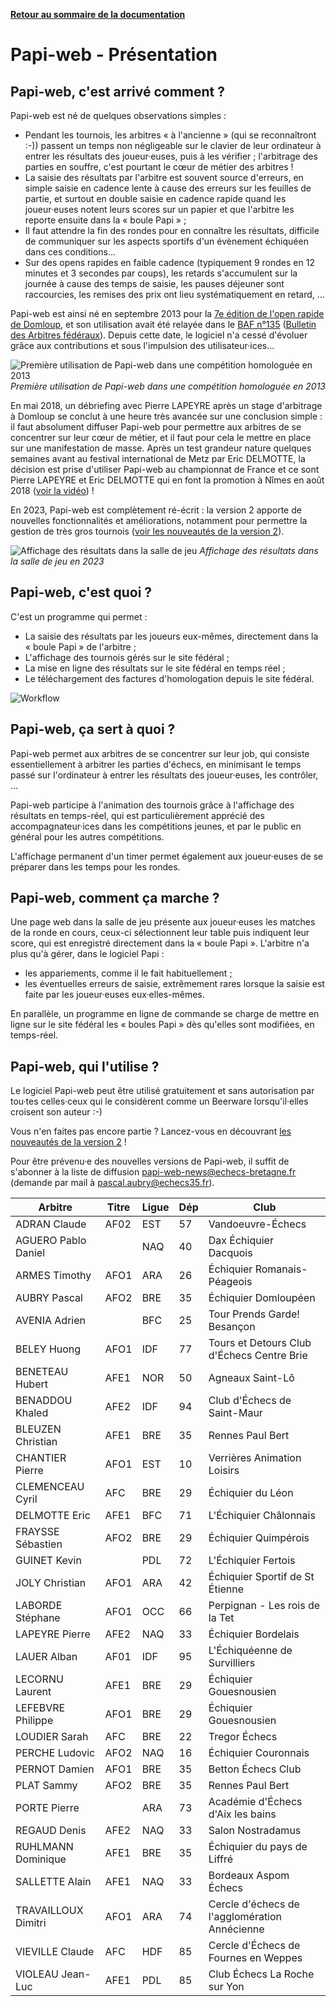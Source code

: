**[Retour au sommaire de la documentation](../README.md)**

# Papi-web - Présentation

## Papi-web, c'est arrivé comment ?

Papi-web est né de quelques observations simples :

- Pendant les tournois, les arbitres « à l'ancienne » (qui se reconnaîtront :-)) passent un temps non négligeable sur le clavier de leur ordinateur à entrer les résultats des joueur·euses, puis à les vérifier ; l'arbitrage des parties en souffre, c'est pourtant le cœur de métier des arbitres !
- La saisie des résultats par l'arbitre est souvent source d'erreurs, en simple saisie en cadence lente à cause des erreurs sur les feuilles de partie, et surtout en double saisie en cadence rapide quand les joueur·euses notent leurs scores sur un papier et que l'arbitre les reporte ensuite dans la « boule Papi » ;
- Il faut attendre la fin des rondes pour en connaître les résultats, difficile de communiquer sur les aspects sportifs d'un évènement échiquéen dans ces conditions...
- Sur des opens rapides en faible cadence (typiquement 9 rondes en 12 minutes et 3 secondes par coups), les retards s'accumulent sur la journée à cause des temps de saisie, les pauses déjeuner sont raccourcies, les remises des prix ont lieu systématiquement en retard, ...

Papi-web est ainsi né en septembre 2013 pour la [7e édition de l'open rapide de Domloup](http://domloup.echecs35.fr/node/1561), et son utilisation avait été relayée dans le [BAF n°135](http://www.echecs.asso.fr/Arbitrage/Baf135.pdf) ([Bulletin des Arbitres fédéraux](http://www.echecs.asso.fr/Default.aspx?Cat=5)). Depuis cette date, le logiciel n'a cessé d'évoluer grâce aux contributions et sous l'impulsion des utilisateur·ices...

![Première utilisation de Papi-web dans une compétition homologuée en 2013](images/saisie-2013.jpg)
_Première utilisation de Papi-web dans une compétition homologuée en 2013_

En mai 2018, un débriefing avec Pierre LAPEYRE après un stage d'arbitrage à Domloup se conclut à une heure très avancée sur une conclusion simple : il faut absolument diffuser Papi-web pour permettre aux arbitres de se concentrer sur leur cœur de métier, et il faut pour cela le mettre en place sur une manifestation de masse. Après un test grandeur nature quelques semaines avant au festival international de Metz par Eric DELMOTTE, la décision est prise d'utiliser Papi-web au championnat de France et ce sont Pierre LAPEYRE et Eric DELMOTTE qui en font la promotion à Nîmes en août 2018 ([voir la vidéo](https://www.youtube.com/watch?v=u2arqnRH9SA)) !

En 2023, Papi-web est complètement ré-écrit : la version 2 apporte de nouvelles fonctionnalités et améliorations, notamment pour permettre la gestion de très gros tournois ([voir les nouveautés de la version 2](02-roadmap.md)).

![Affichage des résultats dans la salle de jeu](images/affichage-2023.jpg)
_Affichage des résultats dans la salle de jeu en 2023_

## Papi-web, c'est quoi ?

C'est un programme qui permet :
- La saisie des résultats par les joueurs eux-mêmes, directement dans la « boule Papi » de l'arbitre ;
- L'affichage des tournois gérés sur le site fédéral ;
- La mise en ligne des résultats sur le site fédéral en temps réel ;
- Le téléchargement des factures d'homologation depuis le site fédéral.

![Workflow](images/workflow.jpg)

## Papi-web, ça sert à quoi ?

Papi-web permet aux arbitres de se concentrer sur leur job, qui consiste essentiellement à arbitrer les parties d'échecs, en minimisant le temps passé sur l'ordinateur à entrer les résultats des joueur·euses, les contrôler, ...

Papi-web participe à l'animation des tournois grâce à l'affichage des résultats en temps-réel, qui est particulièrement apprécié des accompagnateur·ices dans les compétitions jeunes, et par le public en général pour les autres compétitions.

L'affichage permanent d'un timer permet également aux joueur·euses de se préparer dans les temps pour les rondes.

## Papi-web, comment ça marche ?

Une page web dans la salle de jeu présente aux joueur·euses les matches de la ronde en cours, ceux-ci sélectionnent leur table puis indiquent leur score, qui est enregistré directement dans la « boule Papi ». L'arbitre n'a plus qu'à gérer, dans le logiciel Papi :

- les appariements, comme il le fait habituellement ;
- les éventuelles erreurs de saisie, extrêmement rares lorsque la saisie est faite par les joueur·euses eux·elles-mêmes.

En parallèle, un programme en ligne de commande se charge de mettre en ligne sur le site fédéral les « boules Papi » dès qu'elles sont modifiées, en temps-réel.

## Papi-web, qui l'utilise ?

Le logiciel Papi-web peut être utilisé gratuitement et sans autorisation par tou·tes celles·ceux qui le considèrent comme un Beerware lorsqu'il·elles croisent son auteur :-)

Vous n'en faites pas encore partie ? Lancez-vous en découvrant [les nouveautés de la version 2](02-roadmap.md) !

Pour être prévenu·e des nouvelles versions de Papi-web, il suffit de s'abonner à la liste de diffusion papi-web-news@echecs-bretagne.fr (demande par mail à pascal.aubry@echecs35.fr).

| Arbitre             | Titre | Ligue | Dép | Club                                          |
|---------------------|-------|-------|-----|-----------------------------------------------|
| ADRAN Claude        | AF02  | EST   | 57  | Vandoeuvre-Échecs                             |
| AGUERO Pablo Daniel |       | NAQ   | 40  | Dax Échiquier Dacquois                        |
| ARMES Timothy       | AFO1  | ARA   | 26  | Échiquier Romanais-Péageois                   |
| AUBRY Pascal        | AFO2  | BRE   | 35  | Échiquier Domloupéen                          |
| AVENIA Adrien       |       | BFC   | 25  | Tour Prends Garde! Besançon                   |
| BELEY Huong         | AFO1  | IDF   | 77  | Tours et Detours Club d'Échecs Centre Brie    |
| BENETEAU Hubert     | AFE1  | NOR   | 50  | Agneaux Saint-Lô                              |
| BENADDOU Khaled     | AFE2  | IDF   | 94  | Club d'Échecs de Saint-Maur                   |
| BLEUZEN Christian   | AFE1  | BRE   | 35  | Rennes Paul Bert                              |
| CHANTIER Pierre     | AFO1  | EST   | 10  | Verrières Animation Loisirs                   |
| CLEMENCEAU Cyril    | AFC   | BRE   | 29  | Échiquier du Léon                             |
| DELMOTTE Eric       | AFE1  | BFC   | 71  | L'Échiquier Châlonnais                        |
| FRAYSSE Sébastien   | AFO2  | BRE   | 29  | Échiquier Quimpérois                          |
| GUINET Kevin        |       | PDL   | 72  | L'Échiquier Fertois                           |
| JOLY Christian      | AFO1  | ARA   | 42  | Échiquier Sportif de St Étienne               |
| LABORDE Stéphane    | AFO1  | OCC   | 66  | Perpignan - Les rois de la Tet                |
| LAPEYRE Pierre      | AFE2  | NAQ   | 33  | Échiquier Bordelais                           |
| LAUER Alban         | AF01  | IDF   | 95  | L'Échiquéenne de Survilliers                  |
| LECORNU Laurent     | AFE1  | BRE   | 29  | Échiquier Gouesnousien                        |
| LEFEBVRE Philippe   | AFO1  | BRE   | 29  | Échiquier Gouesnousien                        |
| LOUDIER Sarah       | AFC   | BRE   | 22  | Tregor Échecs                                 |
| PERCHE Ludovic      | AFO2  | NAQ   | 16  | Échiquier Couronnais                          |
| PERNOT Damien       | AFO1  | BRE   | 35  | Betton Échecs Club                            |
| PLAT Sammy          | AFO2  | BRE   | 35  | Rennes Paul Bert                              |
| PORTE Pierre        |       | ARA   | 73  | Académie d'Échecs d'Aix les bains             |
| REGAUD Denis        | AFE2  | NAQ   | 33  | Salon Nostradamus                             |
| RUHLMANN Dominique  | AFE1  | BRE   | 35  | Échiquier du pays de Liffré                   |
| SALLETTE Alain      | AFE1  | NAQ   | 33  | Bordeaux Aspom Échecs                         |
| TRAVAILLOUX Dimitri | AFO1  | ARA   | 74  | Cercle d'échecs de l'agglomération Annécienne |
| VIEVILLE Claude     | AFC   | HDF   | 85  | Cercle d'Échecs de Fournes en Weppes          |
| VIOLEAU Jean-Luc    | AFE1  | PDL   | 85  | Club Échecs La Roche sur Yon                  |
